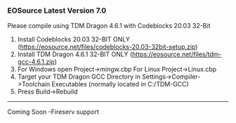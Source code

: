 ### EOSource Latest Version 7.0

Please compile using TDM Dragon 4.6.1 with Codeblocks 20.03 32-Bit

1. Install Codeblocks 20.03 32-BIT ONLY
(https://eosource.net/files/codeblocks-20.03-32bit-setup.zip)
2. Install TDM Dragon 4.6.1 32-BIT ONLY
(https://eosource.net/files/tdm-gcc-4.6.1.zip)
3. For Windows open Project->mingw.cbp For Linux Project->Linux.cbp
4. Target your TDM Dragon GCC Directory in Settings->Compiler->Toolchain Executables (normally located in C:/TDM-GCC)
5. Press Build->Rebuild
---
Coming Soon
-Fireserv support
